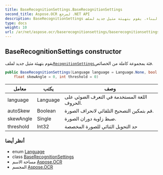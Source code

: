 ```yaml
---
title: BaseRecognitionSettings.BaseRecognitionSettings
second_title: Aspose.OCR لمرجع .NET API
description: BaseRecognitionSettings البناء. يقوم بتهيئة مثيل جديد لملفRecognitionSettingsفئة بمجموعة كاملة من الخصائص.
type: docs
weight: 10
url: /ar/net/aspose.ocr/baserecognitionsettings/baserecognitionsettings/
---
```

## BaseRecognitionSettings constructor

يقوم بتهيئة مثيل جديد لملف[`RecognitionSettings`](../../recognitionsettings/)فئة بمجموعة كاملة من الخصائص.

```csharp
public BaseRecognitionSettings(Language language = Language.None, bool autoSkew = true, 
    float skewAngle = 0, int threshold = 0)
```

| معامل | يكتب | وصف |
| --- | --- | --- |
| language | Language | اللغة المستخدمة في التعرف الضوئي على الحروف. |
| autoSkew | Boolean | قم بتمكين التصحيح التلقائي لانحراف الصورة. |
| skewAngle | Single | ضبط زاوية دوران الصورة. |
| threshold | Int32 | حد التحويل الثنائي للصورة المخصصة |

### أنظر أيضا

* enum [Language](../../language/)
* class [BaseRecognitionSettings](../)
* مساحة الاسم [Aspose.OCR](../../baserecognitionsettings/)
* المجسم [Aspose.OCR](../../../)


